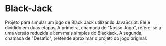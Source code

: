 # Black-Jack
Projeto para simular um jogo de Black Jack utilizando JavaScript.
Ele é dividido em duas etapas. A primeira, chamada de "Nosso Jogo", refere-se a uma versão reduzida e bem mais simples do Blackjack. A segunda, chamada de "Desafio", pretende aproximar o projeto do jogo original.

